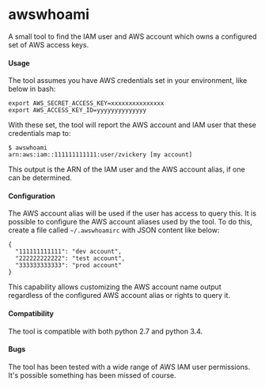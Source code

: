 # awswhoami
A small tool to find the IAM user and AWS account which owns a configured set of AWS access keys.
#### Usage
The tool assumes you have AWS credentials set in your environment, like below in bash:

    export AWS_SECRET_ACCESS_KEY=xxxxxxxxxxxxxxx
    export AWS_ACCESS_KEY_ID=yyyyyyyyyyyyyy
With these set, the tool will report the AWS account and IAM user that these credentials map to:

    $ awswhoami
    arn:aws:iam::111111111111:user/zvickery [my account]
    
This output is the ARN of the IAM user and the AWS account alias, if one can be determined.
#### Configuration
The AWS account alias will be used if the user has access to query this.  It is possible to configure the AWS account aliases used by the tool.  To do this, create a file called `~/.awswhoamirc` with JSON content like below:

    { 
      "111111111111": "dev account",
      "222222222222": "test account",
      "333333333333": "prod account"
    }
This capability allows customizing the AWS account name output regardless of the configured AWS account alias or rights to query it.
#### Compatibility
The tool is compatible with both python 2.7 and python 3.4.
#### Bugs
The tool has been tested with a wide range of AWS IAM user permissions.  It's possible something has been missed of course.
